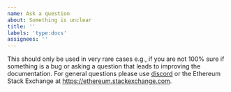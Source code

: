 ```yaml
---
name: Ask a question
about: Something is unclear
title: ''
labels: 'type:docs'
assignees: ''
---
```


This should only be used in very rare cases e.g., if you are not 100% sure if something is a bug or asking a question that leads to improving the documentation. For general questions please use [discord](https://discord.gg/nthXNEv) or the Ethereum Stack Exchange at https://ethereum.stackexchange.com.
